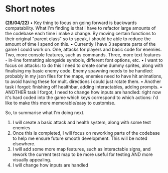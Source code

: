# Short notes

**(28/04/22)**
• Key thing to focus on going forward is backwards compatability. What I'm finding is that i have to refactor large 
amounts of the codebase each time i make  a change. By moving certain functions to their original "parent class" so 
to speak, i should be able to reduce the amount of time I spend on this.
• Currently I have 3 seperate parts of the game I could work on. One, attacks for players and basic code for enemies.
Two, more console features, such as commands. Three, more text features - in-line formatting alongside symbols, different
font options, etc.
• I want to focus on attacks: to do this I need to create some dummy sprites, along with finalising my basic enemy code. 
Enemy spawning needs to be handled: probably in my json files for the maps, enemies need to have hit animations, to avoid 
having these for mult. directions i could just rotate them.
• Another task i forgot: finishing off healthbar, adding interactables, adding prompts.
• ANOTHER task I forgot, I need to change how inputs are handled: right now it's hard coded into the game which keys correspond to which actions: i'd like to make this more memorable/easy to customise. 

So, to summarise what I'm doing next.
1. I will create a basic attack and health system, along with some test enemies 
2. Once this is completed, I will focus on reworking parts of the codebase to help me ensure future smooth development. This will be noted elsewhere.
3. I will add some more map features, such as interactable signs, and rework the current test map to be more useful for testing AND more visually appealing. 
4. I will change how inputs are handled
